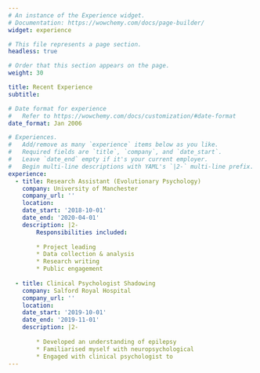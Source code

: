 ```yaml
---
# An instance of the Experience widget.
# Documentation: https://wowchemy.com/docs/page-builder/
widget: experience

# This file represents a page section.
headless: true

# Order that this section appears on the page.
weight: 30

title: Recent Experience
subtitle:

# Date format for experience
#   Refer to https://wowchemy.com/docs/customization/#date-format
date_format: Jan 2006

# Experiences.
#   Add/remove as many `experience` items below as you like.
#   Required fields are `title`, `company`, and `date_start`.
#   Leave `date_end` empty if it's your current employer.
#   Begin multi-line descriptions with YAML's `|2-` multi-line prefix.
experience:
  - title: Research Assistant (Evolutionary Psychology)
    company: University of Manchester
    company_url: ''
    location: 
    date_start: '2018-10-01'
    date_end: '2020-04-01'
    description: |2-
        Responsibilities included:
        
        * Project leading 
        * Data collection & analysis
        * Research writing
        * Public engagement
        
  - title: Clinical Psychologist Shadowing
    company: Salford Royal Hospital
    company_url: ''
    location: 
    date_start: '2019-10-01'
    date_end: '2019-11-01'
    description: |2-
    
        * Developed an understanding of epilepsy                       patients’ capacity and the implications                      for treatment/surgery. 
        * Familiarised myself with neuropsychological                  testing for supporting diagnosis. 
        * Engaged with clinical psychologist to                        formulate interventions for epilepsy patients.
---
```

